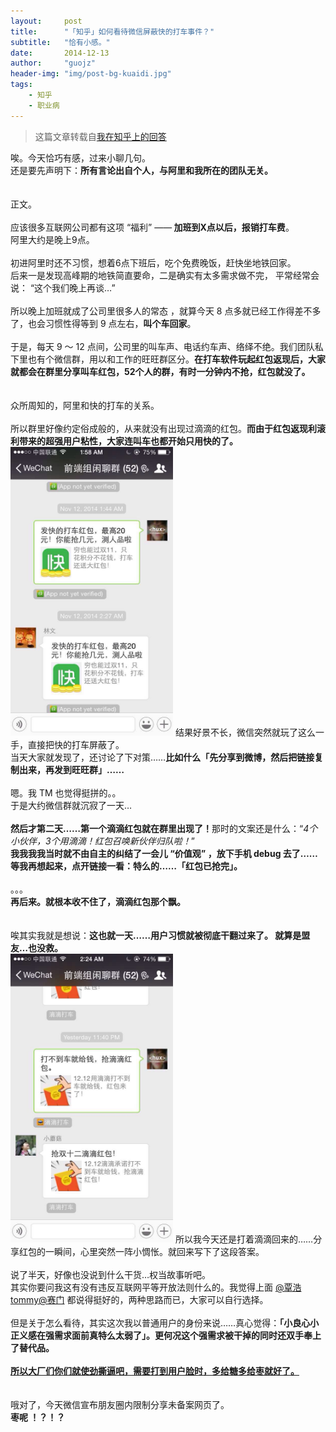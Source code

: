 ```yaml
---
layout:     post
title:      "「知乎」如何看待微信屏蔽快的打车事件？"
subtitle:   "恰有小感。"
date:       2014-12-13
author:     "guojz"
header-img: "img/post-bg-kuaidi.jpg"
tags:
    - 知乎
    - 职业病
---
```


> 这篇文章转载自[我在知乎上的回答](http://www.zhihu.com/question/26774049/answer/35041458)


<div>
    唉。今天恰巧有感，过来小聊几句。
    <br>还是要先声明下：<b>所有言论出自个人，与阿里和我所在的团队无关。</b>
    <br>
    <br>
    <br>正文。
    <br>
    <br>应该很多互联网公司都有这项 “福利” ——<b> 加班到X点以后，报销打车费</b>。
    <br>阿里大约是晚上9点。
    <br>
    <br>初进阿里时还不习惯，想着6点下班后，吃个免费晚饭，赶快坐地铁回家。
    <br>后来一是发现高峰期的地铁简直要命，二是确实有太多需求做不完， 平常经常会说： “这个我们晚上再谈…”
    <br>
    <br>所以晚上加班就成了公司里很多人的常态 ，就算今天 8 点多就已经工作得差不多了，也会习惯性得等到 9 点左右，<b>叫个车回家</b>。
    <br>
    <br>于是，每天 9 ～ 12 点间，公司里的叫车声、电话约车声、络绎不绝。我们团队私下里也有个微信群，用以和工作的旺旺群区分。<b>在打车软件玩起红包返现后，大家就都会在群里分享叫车红包，52个人的群，有时一分钟内不抢，红包就没了。</b>
    <br>
    <br>
    <br>众所周知的，阿里和快的打车的关系。
    <br>
    <br>所以群里好像约定俗成般的，从来就没有出现过滴滴的红包。<b>而由于红包返现利滚利带来的超强用户粘性，大家连叫车也都开始只用快的了。</b>
    <br>
    <img class="shadow" src="/img/in-post/post-kuaidi-1.jpg" width="260">
    结果好景不长，微信突然就玩了这么一手，直接把快的打车屏蔽了。
    <br>当天大家就发现了，还讨论了下对策……<b>比如什么「先分享到微博，然后把链接复制出来，再发到旺旺群」……</b>
    <br>
    <br>嗯。我 TM 也觉得挺拼的。。
    <br>于是大约微信群就沉寂了一天…
    <br>
    <br><b>然后才第二天……第一个滴滴红包就在群里出现了！</b>那时的文案还是什么：“<i>4个小伙伴，3个用滴滴！红包召唤新伙伴归队啦！</i>”
    <br><b>我我我我当时就不由自主的纠结了一会儿 “价值观” ，放下手机 debug 去了……</b>
    <br><b>等我再想起来，点开链接一看：特么的……「红包已抢完」。</b>
    <br>
    <br>。。。
    <br><b>再后来。</b><b>就根本收不住了，滴滴红包那个飘。</b>
    <br>
    <br>
    <br>唉其实我就是想说：<b>这也就一天……用户习惯就被彻底干翻过来了。 就算是盟友…也没救。</b>
    <br>
    <img class="shadow" src="/img/in-post/post-kuaidi-2.jpg" width="260">
    所以我今天还是打着滴滴回来的……分享红包的一瞬间，心里突然一阵小惆怅。就回来写下了这段答案。
    <br>
    <br>说了半天，好像也没说到什么干货…权当故事听吧。
    <br>其实你要问我这有没有违反互联网平等开放法则什么的。我觉得上面 <a data-hash="8f7d284bb1a97deaa4533a6190206ecb" href="http://www.zhihu.com/people/8f7d284bb1a97deaa4533a6190206ecb" class="member_mention" data-editable="true" data-title="@覃浩tommy" data-tip="p$b$8f7d284bb1a97deaa4533a6190206ecb">@覃浩tommy</a><a data-hash="43d639a3d763d3dad948e0bc4c645eec" href="http://www.zhihu.com/people/43d639a3d763d3dad948e0bc4c645eec" class="member_mention" data-editable="true" data-title="@赛门" data-tip="p$b$43d639a3d763d3dad948e0bc4c645eec">@赛门</a> 都说得挺好的，两种思路而已，大家可以自行选择。
    <br>
    <br>但是关于怎么看待，其实这次我以普通用户的身份来说……真心觉得：<b>「小良心小正义感在强需求面前真特么太弱了」</b><b>。</b><b>更何况这个强需求被干掉的同时还双手奉上了替代品。</b>
    <br>
    <br><b><u>所以大厂们你们就使劲撕逼吧，需要打到用户脸时，多给糖多给枣就好了。</u></b>
    <br>
    <br>
    <br>哦对了，今天微信宣布朋友圈内限制分享未备案网页了。
    <br><b>枣呢 ！？！？</b>
    <br>
    <br>
</div>

